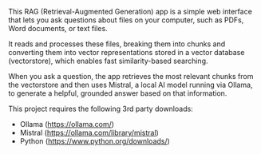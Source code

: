 This RAG (Retrieval-Augmented Generation) app is a simple web interface that lets you ask questions about files on your computer, such as PDFs, Word documents, or text files.

It reads and processes these files, breaking them into chunks and converting them into vector representations stored in a vector database (vectorstore), which enables fast similarity-based searching.

When you ask a question, the app retrieves the most relevant chunks from the vectorstore and then uses Mistral, a local AI model running via Ollama, to generate a helpful, grounded answer based on that information.

This project requires the following 3rd party downloads:

- Ollama (https://ollama.com/)
- Mistral (https://ollama.com/library/mistral)
- Python (https://www.python.org/downloads/)
